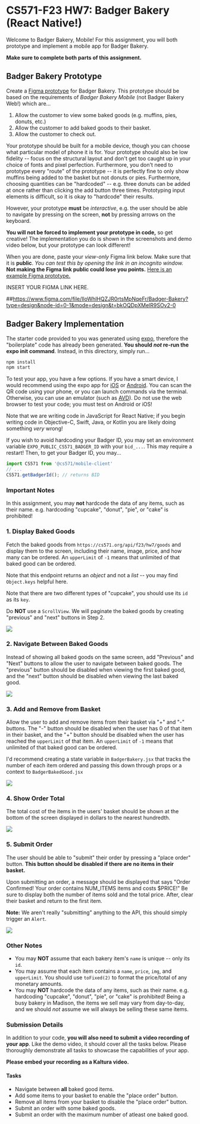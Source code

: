 # CS571-F23 HW7: Badger Bakery (React Native!)

Welcome to Badger Bakery, Mobile! For this assignment, you will both prototype and implement a mobile app for Badger Bakery.

**Make sure to complete both parts of this assignment.**

## Badger Bakery Prototype

Create a [Figma prototype](http://figma.com/) for Badger Bakery. This prototype should be based on the requirements of *Badger Bakery Mobile* (not Badger Bakery Web!) which are...

1. Allow the customer to view some baked goods (e.g. muffins, pies, donuts, etc.)
2. Allow the customer to add baked goods to their basket.
2. Allow the customer to check out.

Your prototype should be built for a mobile device, though you can choose what particular model of phone it is for. Your prototype should also be low fidelity -- focus on the structural layout and don't get too caught up in your choice of fonts and pixel perfection. Furthermore, you don't need to prototype every "route" of the prototype -- it is perfectly fine to only show muffins being added to the basket but not donuts or pies. Furthermore, choosing quantities can be "hardcoded" -- e.g. three donuts can be added at once rather than clicking the add button three times. Prototyping input elements is difficult, so it is okay to "hardcode" their results.

However, your prototype **must** be *interactive*, e.g. the user should be able to navigate by pressing on the screen, **not** by pressing arrows on the keyboard.

**You will not be forced to implement your prototype in code,** so get creative! The implementation you do is shown in the screenshots and demo video below, but your prototype can look different!

When you are done, paste your *view-only* Figma link below. Make sure that it is **public**. *You can test this by opening the link in an incognito window.* **Not making the Figma link public could lose you points.** [Here is an example Figma prototype.](https://www.figma.com/file/dD7xbQEJWanguhnfwNFf40/BadgerChat-Mobile?node-id=0%3A1&t=7VTTaZERjsAKAgxs-1)

INSERT YOUR FIGMA LINK HERE.

##https://www.figma.com/file/IloWhlHQZJR0rtsMpNqeFr/Badger-Bakery?type=design&node-id=0-1&mode=design&t=bkOQDpXMelR9SOv2-0


## Badger Bakery Implementation

The starter code provided to you was generated using [expo](https://expo.dev/), therefore the "boilerplate" code has already been generated. **You should *not* re-run the expo init command**. Instead, in this directory, simply run...

```bash
npm install
npm start
```

To test your app, you have a few options. If you have a smart device, I would recommend using the expo app for [iOS](https://apps.apple.com/us/app/expo-go/id982107779) or [Android](https://play.google.com/store/apps/details?id=host.exp.exponent&hl=en_US&gl=US). You can scan the QR code using your phone, or you can launch commands via the terminal. Otherwise, you can use an emulator (such as [AVD](https://developer.android.com/studio/run/emulator)). Do not use the web browser to test your code; you must test on Android or iOS!

Note that we are writing code in JavaScript for React Native; if you begin writing code in Objective-C, Swift, Java, or Kotlin you are likely doing something *very* wrong!

If you wish to avoid hardcoding your Badger ID, you may set an environment variable `EXPO_PUBLIC_CS571_BADGER_ID` with your `bid_...`. This may require a restart! Then, to get your Badger ID, you may...

```js
import CS571 from '@cs571/mobile-client'
// ...
CS571.getBadgerId(); // returns BID
```

### Important Notes
In this assignment, you may **not** hardcode the data of any items, such as their name. e.g. hardcoding "cupcake", "donut", "pie", or "cake" is prohibited!

### 1. Display Baked Goods

Fetch the baked goods from `https://cs571.org/api/f23/hw7/goods` and display them to the screen, including their name, image, price, and how many can be ordered. An `upperLimit` of `-1` means that unlimited of that baked good can be ordered.

Note that this endpoint returns an *object* and not a *list* -- you may find `Object.keys` helpful here.

Note that there are two different types of "cupcake", you should use its `id` as its `key`.

Do **NOT** use a `ScrollView`. We will paginate the baked goods by creating "previous" and "next" buttons in Step 2.

![](_figures/step1.png)

### 2. Navigate Between Baked Goods

Instead of showing all baked goods on the same screen, add "Previous" and "Next" buttons to allow the user to navigate between baked goods. The "previous" button should be disabled when viewing the first baked good, and the "next" button should be disabled when viewing the last baked good.

![](_figures/step2.png)

### 3. Add and Remove from Basket

Allow the user to add and remove items from their basket via "+" and "-" buttons. The "-" button should be disabled when the user has 0 of that item in their basket, and the "+" button should be disabled when the user has reached the `upperLimit` of that item. An `upperLimit` of `-1` means that unlimited of that baked good can be ordered.

I'd recommend creating a state variable in `BadgerBakery.jsx` that tracks the number of each item ordered and passing this down through props or a context to `BadgerBakedGood.jsx`

![](_figures/step3.png)

### 4. Show Order Total

The total cost of the items in the users' basket should be shown at the bottom of the screen displayed in dollars to the nearest hundredth.

![](_figures/step4.png)

### 5. Submit Order

The user should be able to "submit" their order by pressing a "place order" button. **This button should be disabled if there are no items in their basket.**

Upon submitting an order, a message should be displayed that says "Order Confirmed! Your order contains NUM_ITEMS items and costs $PRICE!" Be sure to display both the number of items sold and the total price. After, clear their basket and return to the first item.

**Note:** We aren't really "submitting" anything to the API, this should simply trigger an `Alert`.

![](_figures/step5.png)

### Other Notes
 - You may **NOT** assume that each bakery item's `name` is unique -- only its `id`. 
 - You may assume that each item contains a `name`, `price`, `img`, and `upperLimit`. You should use `toFixed(2)` to format the price/total of any monetary amounts.
 - You may **NOT** hardcode the data of any items, such as their name. e.g. hardcoding "cupcake", "donut", "pie", or "cake" is prohibited! Being a busy bakery in Madison, the items we sell may vary from day-to-day, and we should *not* assume we will always be selling these same items.

### Submission Details
In addition to your code, **you will also need to submit a video recording of your app**. Like the demo video, it should cover all the tasks below. Please thoroughly demonstrate all tasks to showcase the capabilities of your app.

**Please embed your recording as a Kaltura video.**

#### Tasks 
 - Navigate between **all** baked good items.
 - Add some items to your basket to enable the "place order" button.
 - Remove all items from your basket to disable the "place order" button.
 - Submit an order with some baked goods.
 - Submit an order with the maximum number of atleast one baked good.

